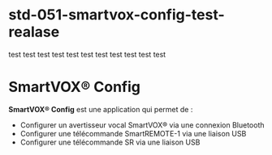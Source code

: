 # std-051-smartvox-config-test-realase
test test test test test test test test test test test 
# SmartVOX® Config

**SmartVOX® Config** est une application qui permet de :

* Configurer un avertisseur vocal SmartVOX® via une connexion Bluetooth
* Configurer une télécommande SmartREMOTE-1 via une liaison USB
* Configurer une télécommande SR via une liaison USB
